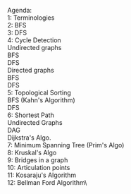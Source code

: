Agenda:\
1: Terminologies\
2: BFS\
3: DFS\
4: Cycle Detection\
    Undirected graphs\
        BFS\
		DFS\
	Directed graphs\
		BFS\
		DFS\
5: Topological Sorting\
    BFS (Kahn's Algorithm)\
	DFS\
6: Shortest Path\
	Undirected Graphs\
	DAG\
	Dijkstra's Algo.\
7: Minimum Spanning Tree (Prim's Algo)\
8: Kruskal's Algo\
9: Bridges in a graph\
10: Articulation points\
11: Kosaraju's Algorithm\
12: Bellman Ford Algorithm\